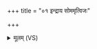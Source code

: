 +++
title = "०१ इन्द्राय सोममृत्विजः"

+++
<details><summary>मूलम् (VS)</summary>

इन्द्रा॑य॒ सोम॑मृत्विजः सु॒नोता च॑ धावत। स्तो॒तुर्यो वचः॑ शृ॒णव॒द्धवं॑ च मे ॥
</details>